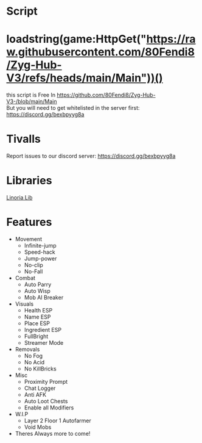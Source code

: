 # Script
# loadstring(game:HttpGet("https://raw.githubusercontent.com/80Fendi8/Zyg-Hub-V3/refs/heads/main/Main"))()

this script is Free In https://github.com/80Fendi8/Zyg-Hub-V3-/blob/main/Main  
But you will need to get whitelisted in the server first: https://discord.gg/bexbpyyg8a

# Tivalls

Report issues to our discord server: https://discord.gg/bexbpyyg8a

# Libraries
[Linoria Lib](https://github.com/violin-suzutsuki/LinoriaLib)

# Features
* Movement
    * Infinite-jump
    * Speed-hack
    * Jump-power
    * No-clip
    * No-Fall
*  Combat
    *  Auto Parry
    *  Auto Wisp
    *  Mob AI Breaker
* Visuals
    * Health ESP
    * Name ESP
    * Place ESP
    * Ingredient ESP
    * FullBright
    * Streamer Mode
* Removals
    * No Fog
    * No Acid
    * No KillBricks
* Misc
    * Proximity Prompt
    * Chat Logger
    * Anti AFK
    * Auto Loot Chests
    * Enable all Modifiers
* W.I.P
    * Layer 2 Floor 1 Autofarmer
    * Void Mobs
* Theres Always more to come!
